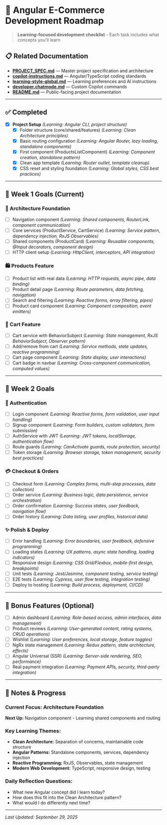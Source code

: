 # 🚀 Angular E-Commerce Development Roadmap

> **Learning-focused development checklist** - Each task includes what concepts you'll learn

## 📋 Related Documentation

- **[PROJECT_SPEC.md](.github/PROJECT_SPEC.md)** — Master project specification and architecture
- **[copilot-instructions.md](.github/copilot-instructions.md)** — Angular/TypeScript coding standards
- **[learning-style-global.md](.github/learning-style-global.md)** — Learning preferences and AI instructions
- **[developer.chatmode.md](.github/chatmodes/developer.chatmode.md)** — Custom Copilot commands
- **[README.md](README.md)** — Public-facing project documentation

---

## ✅ Completed

- [x] **Project Setup** *(Learning: Angular CLI, project structure)*
  - [x] Folder structure (core/shared/features) *(Learning: Clean Architecture principles)*
  - [x] Basic routing configuration *(Learning: Angular Router, lazy loading, standalone components)*
  - [x] First component (ProductsListComponent) *(Learning: Component creation, standalone pattern)*
  - [x] Clean app template *(Learning: Router outlet, template cleanup)*
  - [x] CSS reset and styling foundation *(Learning: Global styles, CSS best practices)*

---

## 🎯 Week 1 Goals (Current)

### **📐 Architecture Foundation**
- [ ] Navigation component *(Learning: Shared components, RouterLink, component communication)*
- [ ] Core services (ProductService, CartService) *(Learning: Service pattern, dependency injection, RxJS Observables)*
- [ ] Shared components (ProductCard) *(Learning: Reusable components, @Input decorators, component design)*
- [ ] HTTP client setup *(Learning: HttpClient, interceptors, API integration)*

### **🛍️ Products Feature**
- [ ] Product list with real data *(Learning: HTTP requests, async pipe, data binding)*
- [ ] Product detail page *(Learning: Route parameters, data fetching, navigation)*
- [ ] Search and filtering *(Learning: Reactive forms, array filtering, pipes)*
- [ ] Product card component *(Learning: Component composition, event emitters)*

### **🛒 Cart Feature**
- [ ] Cart service with BehaviorSubject *(Learning: State management, RxJS BehaviorSubject, Observer pattern)*
- [ ] Add/remove from cart *(Learning: Service methods, state updates, reactive programming)*
- [ ] Cart page component *(Learning: State display, user interactions)*
- [ ] Cart badge in navbar *(Learning: Cross-component communication, computed values)*

---

## 🎯 Week 2 Goals

### **🔐 Authentication**
- [ ] Login component *(Learning: Reactive forms, form validation, user input handling)*
- [ ] Signup component *(Learning: Form builders, custom validators, form submission)*
- [ ] AuthService with JWT *(Learning: JWT tokens, localStorage, authentication flow)*
- [ ] Route guards *(Learning: CanActivate guards, route protection, security)*
- [ ] Token storage *(Learning: Browser storage, token management, security best practices)*

### **💳 Checkout & Orders**
- [ ] Checkout form *(Learning: Complex forms, multi-step processes, data collection)*
- [ ] Order service *(Learning: Business logic, data persistence, service orchestration)*
- [ ] Order confirmation *(Learning: Success states, user feedback, navigation flow)*
- [ ] Order history *(Learning: Data listing, user profiles, historical data)*

### **✨ Polish & Deploy**
- [ ] Error handling *(Learning: Error boundaries, user feedback, defensive programming)*
- [ ] Loading states *(Learning: UX patterns, async state handling, loading indicators)*
- [ ] Responsive design *(Learning: CSS Grid/Flexbox, mobile-first design, breakpoints)*
- [ ] Unit tests *(Learning: Jest/Jasmine, component testing, service testing)*
- [ ] E2E tests *(Learning: Cypress, user flow testing, integration testing)*
- [ ] Deploy to hosting *(Learning: Build process, deployment, CI/CD)*

---

## 🌟 Bonus Features (Optional)

- [ ] Admin dashboard *(Learning: Role-based access, admin interfaces, data management)*
- [ ] Product reviews *(Learning: User-generated content, rating systems, CRUD operations)*
- [ ] Wishlist *(Learning: User preferences, local storage, feature toggles)*
- [ ] NgRx state management *(Learning: Redux pattern, state architecture, effects)*
- [ ] Angular Universal (SSR) *(Learning: Server-side rendering, SEO, performance)*
- [ ] Real payment integration *(Learning: Payment APIs, security, third-party integration)*

---

## 📝 Notes & Progress

### **Current Focus:** Architecture Foundation
**Next Up:** Navigation component - Learning shared components and routing

### **Key Learning Themes:**
- **Clean Architecture:** Separation of concerns, maintainable code structure
- **Angular Patterns:** Standalone components, services, dependency injection
- **Reactive Programming:** RxJS, Observables, state management
- **Modern Web Development:** TypeScript, responsive design, testing

### **Daily Reflection Questions:**
- What new Angular concept did I learn today?
- How does this fit into the Clean Architecture pattern?
- What would I do differently next time?

---

*Last Updated: September 29, 2025*
